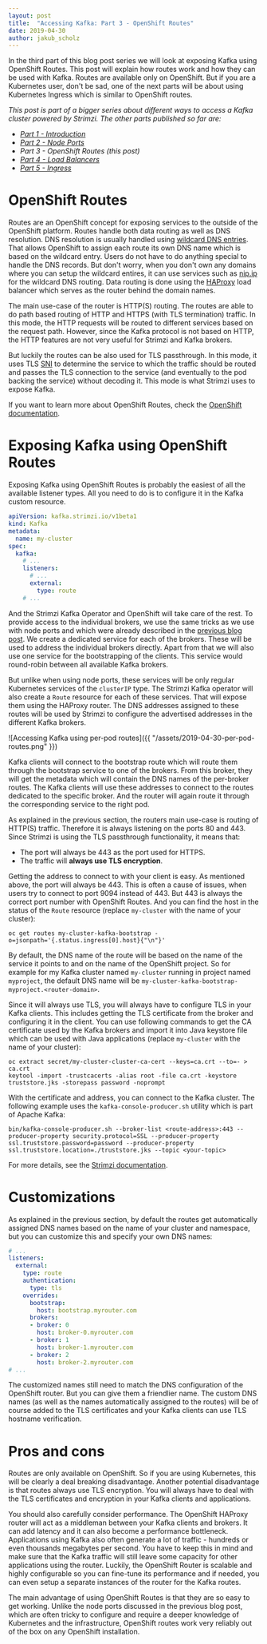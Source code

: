 ```yaml
---
layout: post
title:  "Accessing Kafka: Part 3 - OpenShift Routes"
date: 2019-04-30
author: jakub_scholz
---
```


In the third part of this blog post series we will look at exposing Kafka using OpenShift Routes.
This post will explain how routes work and how they can be used with Kafka.
Routes are available only on OpenShift.
But if you are a Kubernetes user, don't be sad, one of the next parts will be about using Kubernetes Ingress which is similar to OpenShift routes.

<!--more-->

_This post is part of a bigger series about different ways to access a Kafka cluster powered by Strimzi.
The other parts published so far are:_

* _[Part 1 - Introduction](https://strimzi.io/2019/04/17/accessing-kafka-part-1.html)_
* _[Part 2 - Node Ports](https://strimzi.io/2019/04/23/accessing-kafka-part-2.html)_
* _Part 3 - OpenShift Routes (this post)_
* _[Part 4 - Load Balancers](https://strimzi.io/2019/05/13/accessing-kafka-part-4.html)_
* _[Part 5 - Ingress](https://strimzi.io/2019/05/23/accessing-kafka-part-5.html)_

# OpenShift Routes

Routes are an OpenShift concept for exposing services to the outside of the OpenShift platform.
Routes handle both data routing as well as DNS resolution.
DNS resolution is usually handled using [wildcard DNS entries](https://en.wikipedia.org/wiki/Wildcard_DNS_record).
That allows OpenShift to assign each route its own DNS name which is based on the wildcard entry.
Users do not have to do anything special to handle the DNS records.
But don't worry, when you don't own any domains where you can setup the wildcard entires, it can use services such as [nip.ip](https://nip.io/) for the wildcard DNS routing.
Data routing is done using the [HAProxy](https://www.haproxy.org) load balancer which serves as the router behind the domain names.

The main use-case of the router is HTTP(S) routing.
The routes are able to do path based routing of HTTP and HTTPS (with TLS termination) traffic.
In this mode, the HTTP requests will be routed to different services based on the request path.
However, since the Kafka protocol is not based on HTTP, the HTTP features are not very useful for Strimzi and Kafka brokers.

But luckily the routes can be also used for TLS passthrough.
In this mode, it uses TLS [SNI](https://en.wikipedia.org/wiki/Server_Name_Indication) to determine the service to which the traffic should be routed and passes the TLS connection to the service (and eventually to the pod backing the service) without decoding it.
This mode is what Strimzi uses to expose Kafka.

If you want to learn more about OpenShift Routes, check the [OpenShift documentation](https://docs.openshift.com/container-platform/3.11/architecture/networking/routes.html).

# Exposing Kafka using OpenShift Routes

Exposing Kafka using OpenShift Routes is probably the easiest of all the available listener types.
All you need to do is to configure it in the Kafka custom resource.

```yaml
apiVersion: kafka.strimzi.io/v1beta1
kind: Kafka
metadata:
  name: my-cluster
spec:
  kafka:
    # ...
    listeners:
      # ...
      external:
        type: route
    # ...
```

And the Strimzi Kafka Operator and OpenShift will take care of the rest.
To provide access to the individual brokers, we use the same tricks as we use with node ports and which were already described in the [previous blog post](https://strimzi.io/2019/04/23/accessing-kafka-part-2.html).
We create a dedicated service for each of the brokers.
These will be used to address the individual brokers directly.
Apart from that we will also use one service for the bootstrapping of the clients.
This service would round-robin between all available Kafka brokers.

But unlike when using node ports, these services will be only regular Kubernetes services of the `clusterIP` type.
The Strimzi Kafka operator will also create a `Route` resource for each of these services.
That will expose them using the HAProxy router.
The DNS addresses assigned to these routes will be used by Strimzi to configure the advertised addresses in the different Kafka brokers.

![Accessing Kafka using per-pod routes]({{ "/assets/2019-04-30-per-pod-routes.png" }})

Kafka clients will connect to the bootstrap route which will route them through the bootstrap service to one of the brokers.
From this broker, they will get the metadata which will contain the DNS names of the per-broker routes.
The Kafka clients will use these addresses to connect to the routes dedicated to the specific broker.
And the router will again route it through the corresponding service to the right pod.

As explained in the previous section, the routers main use-case is routing of HTTP(S) traffic.
Therefore it is always listening on the ports 80 and 443.
Since Strimzi is using the TLS passthrough functionality, it means that:
* The port will always be 443 as the port used for HTTPS.
* The traffic will **always use TLS encryption**.

Getting the address to connect to with your client is easy.
As mentioned above, the port will always be 443.
This is often a cause of issues, when users try to connect to port 9094 instead of 443.
But 443 is always the correct port number with OpenShift Routes.
And you can find the host in the status of the `Route` resource (replace `my-cluster` with the name of your cluster):

```
oc get routes my-cluster-kafka-bootstrap -o=jsonpath='{.status.ingress[0].host}{"\n"}'
```

By default, the DNS name of the route will be based on the name of the service it points to and on the name of the OpenShift project.
So for example for my Kafka cluster named `my-cluster` running in project named `myproject`, the default DNS name will be `my-cluster-kafka-bootstrap-myproject.<router-domain>`.

Since it will always use TLS, you will always have to configure TLS in your Kafka clients.
This includes getting the TLS certificate from the broker and configuring it in the client.
You can use following commands to get the CA certificate used by the Kafka brokers and import it into Java keystore file which can be used with Java applications (replace `my-cluster` with the name of your cluster):

```
oc extract secret/my-cluster-cluster-ca-cert --keys=ca.crt --to=- > ca.crt
keytool -import -trustcacerts -alias root -file ca.crt -keystore truststore.jks -storepass password -noprompt
```

With the certificate and address, you can connect to the Kafka cluster.
The following example uses the `kafka-console-producer.sh` utility which is part of Apache Kafka:

```
bin/kafka-console-producer.sh --broker-list <route-address>:443 --producer-property security.protocol=SSL --producer-property ssl.truststore.password=password --producer-property ssl.truststore.location=./truststore.jks --topic <your-topic>
```

For more details, see the [Strimzi documentation](https://strimzi.io/docs/latest/full.html#proc-accessing-kafka-using-routes-deployment-configuration-kafka).

# Customizations

As explained in the previous section, by default the routes get automatically assigned DNS names based on the name of your cluster and namespace, but you can customize this and specify your own DNS names:

```yaml
# ...
listeners:
  external:
    type: route
    authentication:
      type: tls
    overrides:
      bootstrap:
        host: bootstrap.myrouter.com
      brokers:
      - broker: 0
        host: broker-0.myrouter.com
      - broker: 1
        host: broker-1.myrouter.com
      - broker: 2
        host: broker-2.myrouter.com
# ...
```

The customized names still need to match the DNS configuration of the OpenShift router.
But you can give them a friendlier name.
The custom DNS names (as well as the names automatically assigned to the routes) will be of course added to the TLS certificates and your Kafka clients can use TLS hostname verification.

# Pros and cons

Routes are only available on OpenShift.
So if you are using Kubernetes, this will be clearly a deal breaking disadvantage.
Another potential disadvantage is that routes always use TLS encryption.
You will always have to deal with the TLS certificates and encryption in your Kafka clients and applications.

You should also carefully consider performance.
The OpenShift HAProxy router will act as a middleman between your Kafka clients and brokers.
It can add latency and it can also become a performance bottleneck.
Applications using Kafka also often generate a lot of traffic - hundreds or even thousands megabytes per second.
You have to keep this in mind and make sure that the Kafka traffic will still leave some capacity for other applications using the router.
Luckily, the OpenShift Router is scalable and highly configurable so you can fine-tune its performance and if needed, you can even setup a separate instances of the router for the Kafka routes.

The main advantage of using OpenShift Routes is that they are so easy to get working.
Unlike the node ports discussed in the previous blog post, which are often tricky to configure and require a deeper knowledge of Kubernetes and the infrastructure, OpenShift routes work very reliably out of the box on any OpenShift installation.
